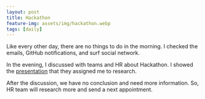 ```yaml
---
layout: post
title: Hackathon
feature-img: assets/img/hackathon.webp
tags: [daily]
---
```

Like every other day, there are no things to do in the morning. 
I checked the emails, GitHub notifications, and surf social network.

In the evening, I discussed with teams and HR about Hackathon. 
I showed the [presentation](https://docs.google.com/presentation/d/1EyEEpHazr-GofrKt1GSXV3bwQmhJYyFq5VDYKrqWM1E) that they assigned me to research.

After the discussion, we have no conclusion and need more information. 
So, HR team will research more and send a next appointment.
